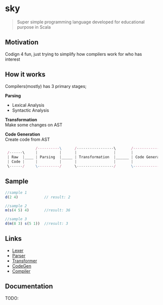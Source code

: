 sky
==========
> Super simple programming language developed for educational purpose in Scala

## Motivation ##
Codign 4 fun, just trying to simplify how compilers work for who has interest

## How it works
Compilers(mostly) has 3 primary stages; 

**Parsing**
 - Lexical Analysis
 - Syntactic Analysis

**Transformation**  
Make some changes on AST

**Code Generation**  
Create code from AST

```js
              /----------\      /-----------------\       /-----------------\
 /------\     |          |      |                 |       |                 |
 | Raw  |____ | Parsing  |_____ | Transformation  |______ | Code Generation | 
 | Code |     |          |      |                 |       |                 |
 \------/     \----------/      \-----------------/       \-----------------/

```

## Sample ##
```js
//sample 1
d(2 4)            // result: 2

//sample 2
m(s(4 5) 4)       //result: 36

//sample 3
d(m(8 3) s(5 1))  //result: 3
```

## Links ##
- [Lexer](https://github.com/ziyasal/sky/blob/master/src/main/scala/Lexer.scala)
- [Parser](https://github.com/ziyasal/sky/blob/master/src/main/scala/Parser.scala)
- [Transformer](https://github.com/ziyasal/sky/blob/master/src/main/scala/Transformer.scala)
- [CodeGen](https://github.com/ziyasal/sky/blob/master/src/main/scala/GodeGenerator.scala)
- [Compiler](https://github.com/ziyasal/sky/blob/master/src/main/scala/Compiler.scala)

## Documentation ##
TODO:
